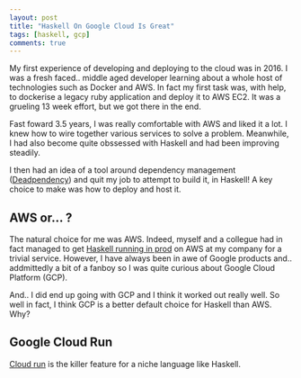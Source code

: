 ```yaml
---
layout: post
title: "Haskell On Google Cloud Is Great"
tags: [haskell, gcp]
comments: true
---
```


My first experience of developing and deploying to the cloud was in 2016. I was a fresh faced.. middle aged developer learning about a whole host of technologies such as Docker and AWS. In fact my first task was, with help, to dockerise a legacy ruby application and deploy it to AWS EC2. It was a grueling 13 week effort, but we got there in the end.

Fast foward 3.5 years, I was really comfortable with AWS and liked it a lot. I knew how to wire together various services to solve a problem. Meanwhile, I had also become quite obssessed with Haskell and had been improving steadily.

I then had an idea of a tool around dependency management ([Deadpendency](https://deadpendency.com)) and quit my job to attempt to build it, in Haskell! A key choice to make was how to deploy and host it.

## AWS or... ?

The natural choice for me was AWS. Indeed, myself and a collegue had in fact managed to get [Haskell running in prod](https://www.rea-group.com/blog/a-haskell-in-prod-journey/) on AWS at my company for a trivial service. However, I have always been in awe of Google products and.. addmittedly a bit of a fanboy so I was quite curious about Google Cloud Platform (GCP).

And.. I did end up going with GCP and I think it worked out really well. So well in fact, I think GCP is a better default choice for Haskell than AWS. Why?

## Google Cloud Run

[Cloud run](https://cloud.google.com/run) is the killer feature for a niche language like Haskell.
